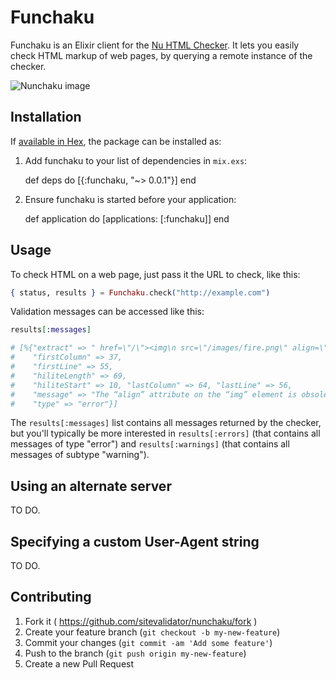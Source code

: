 # Funchaku

Funchaku is an Elixir client for the [Nu HTML Checker](https://github.com/validator/validator). It lets you easily check HTML markup of web pages, by querying a remote instance of the checker.

![Nunchaku image](https://dl.dropboxusercontent.com/u/2268180/nunchaku/Funchaku.png "Nunchaku image taken from http://commons.wikimedia.org/wiki/File:Nunchaku.png")

## Installation

If [available in Hex](https://hex.pm/docs/publish), the package can be installed as:

  1. Add funchaku to your list of dependencies in `mix.exs`:

        def deps do
          [{:funchaku, "~> 0.0.1"}]
        end

  2. Ensure funchaku is started before your application:

        def application do
          [applications: [:funchaku]]
        end

## Usage

To check HTML on a web page, just pass it the URL to check, like this:

```elixir
{ status, results } = Funchaku.check("http://example.com")
```

Validation messages can be accessed like this:

```elixir
results[:messages]

# [%{"extract" => " href=\"/\"><img\n src=\"/images/fire.png\" align=\"absmiddle\"",
#    "firstColumn" => 37,
#    "firstLine" => 55,
#    "hiliteLength" => 69,
#    "hiliteStart" => 10, "lastColumn" => 64, "lastLine" => 56,
#    "message" => "The “align” attribute on the “img” element is obsolete. Use CSS instead.",
#    "type" => "error"}]
```

The `results[:messages]` list contains all messages returned by the checker, but you'll typically be more interested in `results[:errors]` (that contains all messages of type "error") and `results[:warnings]` (that contains all messages of subtype "warning").

## Using an alternate server

TO DO.

## Specifying a custom User-Agent string

TO DO.

## Contributing

1. Fork it ( https://github.com/sitevalidator/nunchaku/fork )
2. Create your feature branch (`git checkout -b my-new-feature`)
3. Commit your changes (`git commit -am 'Add some feature'`)
4. Push to the branch (`git push origin my-new-feature`)
5. Create a new Pull Request

